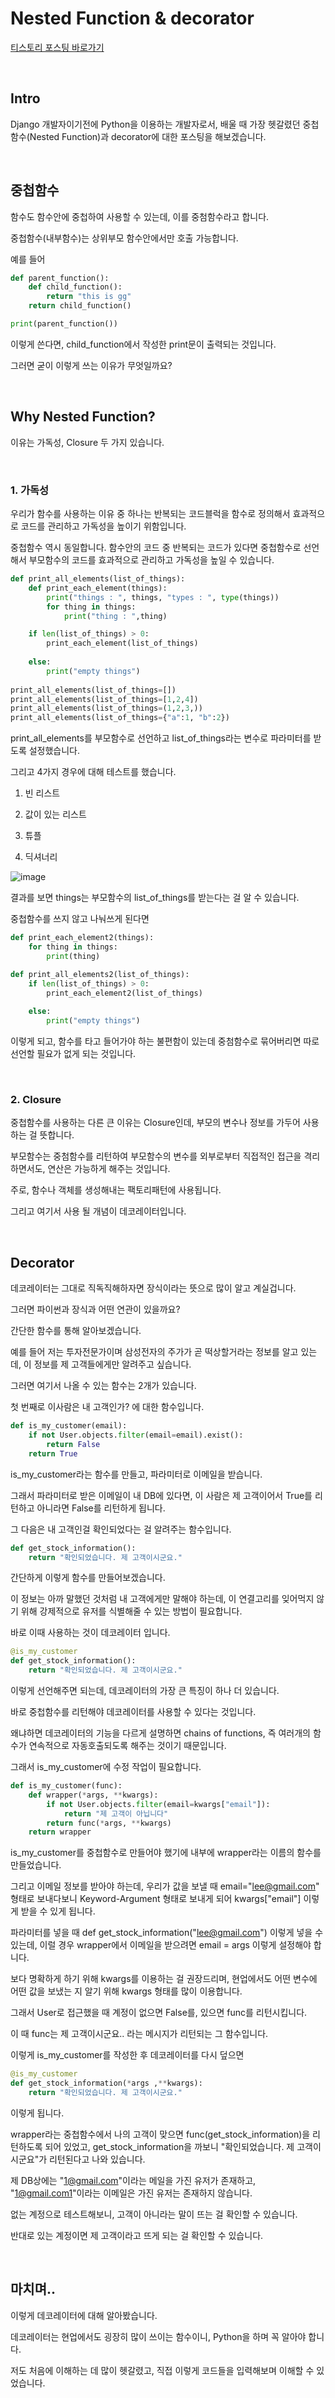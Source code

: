 # Nested Function & decorator

[티스토리 포스팅 바로가기](https://kyleeee.tistory.com/entry/TIL8-Nested-Function-decorator)

<br>

##  Intro

Django 개발자이기전에 Python을 이용하는 개발자로서, 배울 때 가장 헷갈렸던 중첩함수(Nested Function)과  decorator에 대한 포스팅을 해보겠습니다.

<br>

## 중첩함수


함수도 함수안에 중첩하여 사용할 수 있는데, 이를 중첨함수라고 합니다.

중첩함수(내부함수)는 상위부모 함수안에서만 호출 가능합니다.



예를 들어 
```python
def parent_function():
    def child_function():
        return "this is gg"
    return child_function()

print(parent_function())
```

이렇게 쓴다면, child_function에서 작성한 print문이 출력되는 것입니다.



그러면 굳이 이렇게 쓰는 이유가 무엇일까요?

<br>

## Why Nested Function?


이유는 가독성, Closure 두 가지 있습니다.

<br>

### 1. 가독성


우리가 함수를 사용하는 이유 중 하나는 반복되는 코드블럭을 함수로 정의해서 효과적으로 코드를 관리하고 가독성을 높이기 위함입니다.

중첩함수 역시 동일합니다. 함수안의 코드 중 반복되는 코드가 있다면 중첩함수로 선언해서 부모함수의 코드를 효과적으로 관리하고 가독성을 높일 수 있습니다.


```python
def print_all_elements(list_of_things):
    def print_each_element(things):
        print("things : ", things, "types : ", type(things))
        for thing in things:
            print("thing : ",thing)

    if len(list_of_things) > 0:
        print_each_element(list_of_things)
    
    else:
        print("empty things")
        
print_all_elements(list_of_things=[])
print_all_elements(list_of_things=[1,2,4])
print_all_elements(list_of_things=(1,2,3,))
print_all_elements(list_of_things={"a":1, "b":2})
```

print_all_elements를 부모함수로 선언하고 list_of_things라는 변수로 파라미터를 받도록 설정했습니다.

그리고 4가지 경우에 대해 테스트를 했습니다.

1. 빈 리스트

2. 값이 있는 리스트

3. 튜플

4. 딕셔너리



![image](https://user-images.githubusercontent.com/88086271/154831864-e6c8dd9c-9f79-4dc4-8d47-5817a8e0f11b.png)



결과를 보면 things는 부모함수의 list_of_things를 받는다는 걸 알 수 있습니다.



중첩함수를 쓰지 않고 나눠쓰게 된다면

```python
def print_each_element2(things):
    for thing in things:
        print(thing)

def print_all_elements2(list_of_things):
    if len(list_of_things) > 0:
        print_each_element2(list_of_things)
    
    else:
        print("empty things")
```


이렇게 되고, 함수를 타고 들어가야 하는 불편함이 있는데 중첨함수로 묶어버리면 따로 선언할 필요가 없게 되는 것입니다.


<br>


### 2. Closure


중첩함수를 사용하는 다른 큰 이유는 Closure인데, 부모의 변수나 정보를 가두어 사용하는 걸 뜻합니다.

부모함수는 중첨함수를 리턴하여 부모함수의 변수를 외부로부터 직접적인 접근을 격리하면서도, 연산은 가능하게 해주는 것입니다.

주로, 함수나 객체를 생성해내는 팩토리패턴에 사용됩니다.

그리고 여기서 사용 될 개념이 데코레이터입니다.


<br>


## Decorator

데코레이터는 그대로 직독직해하자면 장식이라는 뜻으로 많이 알고 계실겁니다.

그러면 파이썬과 장식과 어떤 연관이 있을까요?



간단한 함수를 통해 알아보겠습니다.



예를 들어 저는 투자전문가이며 삼성전자의 주가가 곧 떡상할거라는 정보를 알고 있는데, 이 정보를 제 고객들에게만 알려주고 싶습니다.

그러면 여기서 나올 수 있는 함수는 2개가 있습니다.



첫 번째로 이사람은 내 고객인가? 에 대한 함수입니다.


```python
def is_my_customer(email):
    if not User.objects.filter(email=email).exist():
        return False
    return True
```

is_my_customer라는 함수를 만들고, 파라미터로 이메일을 받습니다.


그래서 파라미터로 받은 이메일이 내 DB에 있다면, 이 사람은 제 고객이어서 True를 리턴하고 아니라면 False를 리턴하게 됩니다.



그 다음은 내 고객인걸 확인되었다는 걸 알려주는 함수입니다.

```python
def get_stock_information():
    return "확인되었습니다. 제 고객이시군요."
```

간단하게 이렇게 함수를 만들어보겠습니다.



이 정보는 아까 말했던 것처럼 내 고객에게만 말해야 하는데, 이 연결고리를 잊어먹지 않기 위해 강제적으로 유저를 식별해줄 수 있는 방법이 필요합니다.

바로 이때 사용하는 것이 데코레이터 입니다.


```python
@is_my_customer
def get_stock_information():
    return "확인되었습니다. 제 고객이시군요."
```

이렇게 선언해주면 되는데, 데코레이터의 가장 큰 특징이 하나 더 있습니다.

바로 중첩함수를 리턴해야 데코레이터를 사용할 수 있다는 것입니다.

왜냐하면 데코레이터의 기능을 다르게 설명하면 chains of functions, 즉 여러개의 함수가 연속적으로 자동호출되도록 해주는 것이기 때문입니다.

그래서  is_my_customer에 수정 작업이 필요합니다.


```python
def is_my_customer(func):
    def wrapper(*args, **kwargs):
        if not User.objects.filter(email=kwargs["email"]):
            return "제 고객이 아닙니다"
        return func(*args, **kwargs)
    return wrapper
```

is_my_customer를 중첩함수로 만들어야 했기에 내부에 wrapper라는 이름의 함수를 만들었습니다.



그리고 이메일 정보를 받아야 하는데, 우리가 값을 보낼 때 email="lee@gmail.com" 형태로 보내다보니 Keyword-Argument 형태로 보내게 되어 kwargs["email"] 이렇게 받을 수 있게 됩니다.

파라미터를 넣을 때 def get_stock_information("lee@gmail.com") 이렇게 넣을 수 있는데, 이럴 경우 wrapper에서 이메일을 받으려면  email = args 이렇게 설정해야 합니다.

보다 명확하게 하기 위해 kwargs를 이용하는 걸 권장드리며, 현업에서도 어떤 변수에 어떤 값을 보냈는 지 알기 위해 kwargs 형태를 많이 이용합니다.

그래서 User로 접근했을 때 계정이 없으면 False를, 있으면 func를 리턴시킵니다.

이 때 func는 제 고객이시군요.. 라는 메시지가 리턴되는 그 함수입니다.



이렇게 is_my_customer를 작성한 후 데코레이터를 다시 덮으면

```python
@is_my_customer
def get_stock_information(*args ,**kwargs):
    return "확인되었습니다. 제 고객이시군요."
```

이렇게 됩니다.



wrapper라는 중첩함수에서 나의 고객이 맞으면 func(get_stock_information)을 리턴하도록 되어 있었고, get_stock_information을 까보니 "확인되었습니다. 제 고객이시군요"가 리턴된다고 나와 있습니다.




제 DB상에는 "1@gmail.com"이라는 메일을 가진 유저가 존재하고, "1@gmail.com1"이라는 이메일은 가진 유저는 존재하지 않습니다.

없는 계정으로 테스트해보니, 고객이 아니라는 말이 뜨는 걸 확인할 수 있습니다.

반대로 있는 계정이면 제 고객이라고 뜨게 되는 걸 확인할 수 있습니다.



<br>

## 마치며..

이렇게 데코레이터에 대해 알아봤습니다.

데코레이터는 현업에서도 굉장히 많이 쓰이는 함수이니, Python을 하며 꼭 알아야 합니다.

저도 처음에 이해하는 데 많이 헷갈렸고, 직접 이렇게 코드들을 입력해보며 이해할 수 있었습니다.
